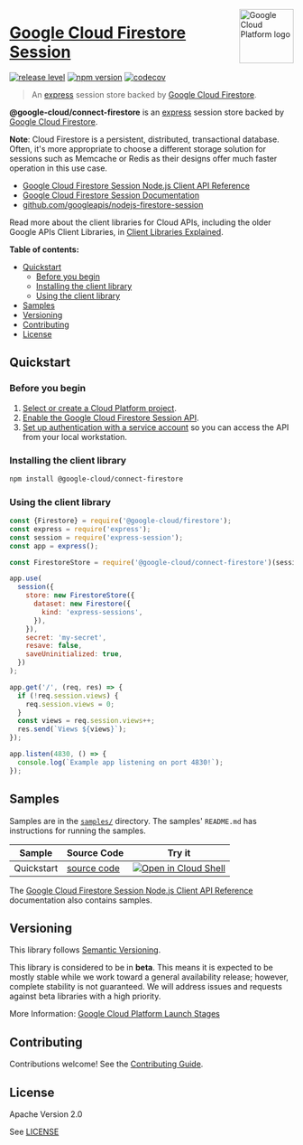 [//]: # "This README.md file is auto-generated, all changes to this file will be lost."
[//]: # "To regenerate it, use `python -m synthtool`."
<img src="https://avatars2.githubusercontent.com/u/2810941?v=3&s=96" alt="Google Cloud Platform logo" title="Google Cloud Platform" align="right" height="96" width="96"/>

# [Google Cloud Firestore Session](https://github.com/googleapis/nodejs-firestore-session)


[![release level](https://img.shields.io/badge/release%20level-beta-yellow.svg?style=flat)](https://cloud.google.com/terms/launch-stages)
[![npm version](https://img.shields.io/npm/v/@google-cloud/connect-firestore.svg)](https://www.npmjs.org/package/@google-cloud/connect-firestore)
[![codecov](https://img.shields.io/codecov/c/github/googleapis/nodejs-firestore-session/master.svg?style=flat)](https://codecov.io/gh/googleapis/nodejs-firestore-session)




> An [express](http://expressjs.com/) session store backed by [Google Cloud Firestore][product-docs].

**@google-cloud/connect-firestore** is an [express](http://expressjs.com/)
session store backed by [Google Cloud Firestore][product-docs].

**Note**: Cloud Firestore is a persistent, distributed, transactional database.
Often, it's more appropriate to choose a different storage solution for sessions
such as Memcache or Redis as their designs offer much faster operation in this
use case.


* [Google Cloud Firestore Session Node.js Client API Reference][client-docs]
* [Google Cloud Firestore Session Documentation][product-docs]
* [github.com/googleapis/nodejs-firestore-session](https://github.com/googleapis/nodejs-firestore-session)

Read more about the client libraries for Cloud APIs, including the older
Google APIs Client Libraries, in [Client Libraries Explained][explained].

[explained]: https://cloud.google.com/apis/docs/client-libraries-explained

**Table of contents:**


* [Quickstart](#quickstart)
  * [Before you begin](#before-you-begin)
  * [Installing the client library](#installing-the-client-library)
  * [Using the client library](#using-the-client-library)
* [Samples](#samples)
* [Versioning](#versioning)
* [Contributing](#contributing)
* [License](#license)

## Quickstart

### Before you begin

1.  [Select or create a Cloud Platform project][projects].
1.  [Enable the Google Cloud Firestore Session API][enable_api].
1.  [Set up authentication with a service account][auth] so you can access the
    API from your local workstation.

### Installing the client library

```bash
npm install @google-cloud/connect-firestore
```


### Using the client library

```javascript
const {Firestore} = require('@google-cloud/firestore');
const express = require('express');
const session = require('express-session');
const app = express();

const FirestoreStore = require('@google-cloud/connect-firestore')(session);

app.use(
  session({
    store: new FirestoreStore({
      dataset: new Firestore({
        kind: 'express-sessions',
      }),
    }),
    secret: 'my-secret',
    resave: false,
    saveUninitialized: true,
  })
);

app.get('/', (req, res) => {
  if (!req.session.views) {
    req.session.views = 0;
  }
  const views = req.session.views++;
  res.send(`Views ${views}`);
});

app.listen(4830, () => {
  console.log(`Example app listening on port 4830!`);
});

```



## Samples

Samples are in the [`samples/`](https://github.com/googleapis/nodejs-firestore-session/tree/master/samples) directory. The samples' `README.md`
has instructions for running the samples.

| Sample                      | Source Code                       | Try it |
| --------------------------- | --------------------------------- | ------ |
| Quickstart | [source code](https://github.com/googleapis/nodejs-firestore-session/blob/master/samples/quickstart.js) | [![Open in Cloud Shell][shell_img]](https://console.cloud.google.com/cloudshell/open?git_repo=https://github.com/googleapis/nodejs-firestore-session&page=editor&open_in_editor=samples/quickstart.js,samples/README.md) |



The [Google Cloud Firestore Session Node.js Client API Reference][client-docs] documentation
also contains samples.

## Versioning

This library follows [Semantic Versioning](http://semver.org/).



This library is considered to be in **beta**. This means it is expected to be
mostly stable while we work toward a general availability release; however,
complete stability is not guaranteed. We will address issues and requests
against beta libraries with a high priority.




More Information: [Google Cloud Platform Launch Stages][launch_stages]

[launch_stages]: https://cloud.google.com/terms/launch-stages

## Contributing

Contributions welcome! See the [Contributing Guide](https://github.com/googleapis/nodejs-firestore-session/blob/master/CONTRIBUTING.md).

## License

Apache Version 2.0

See [LICENSE](https://github.com/googleapis/nodejs-firestore-session/blob/master/LICENSE)

[client-docs]: https://cloud.google.com/nodejs/docs/reference/firestore-session/latest/
[product-docs]: https://cloud.google.com/firestore
[shell_img]: https://gstatic.com/cloudssh/images/open-btn.png
[projects]: https://console.cloud.google.com/project
[billing]: https://support.google.com/cloud/answer/6293499#enable-billing
[enable_api]: https://console.cloud.google.com/flows/enableapi?apiid=firestore.googleapis.com
[auth]: https://cloud.google.com/docs/authentication/getting-started